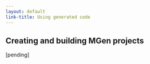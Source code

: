 ```yaml
---
layout: default
link-title: Using generated code
---
```


## Creating and building MGen projects

[pending]

